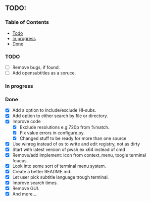 <h2 align="left">TODO:</h2>

### Table of Contents

- [Todo](#todo)
- [In progress](#progress)
- [Done](#authors)

### TODO <a name = "todo"></a>

- [ ] Remove bugs, if found.
- [ ] Add opensubtitles as a soruce.

### In progress <a name = "progress"></a>



### Done <a name = "done"></a>

- [x] Add a option to include/exclude HI-subs.
- [x] Add option to either search by file or directory.
- [x] Improve code
  - [x] Exclude resolutions e.g 720p from %match.
  - [x] Fix value errors in configure.py.
  - [x] Changed stuff to be ready for more than one source
- [x] Use winreg instead of os to write and edit registry, not as dirty
- [x] Start with latest version of pwsh.ex x64 instead of cmd
- [x] Remove/add implement: icon from context_menu, toogle terminal foucus.
- [x] Look into some sort of terminal menu system.
- [x] Create a better README.md.
- [x] Let user pick subtitle language trough terminal.
- [x] Improve search times.
- [x] Remove GUI.
- [x] And more....
